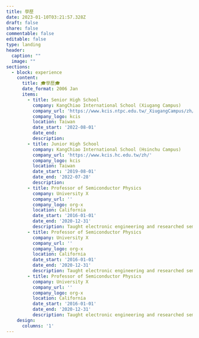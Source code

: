 ```yaml
---
title: 學歷
date: 2023-01-10T03:21:57.328Z
draft: false
share: false
commentable: false
editable: false
type: landing
header:
  caption: ""
  image: ""
sections:
  - block: experience
    content:
      title: 🎓學歷🎓
      date_format: 2006 Jan
      items:
        - title: Senior High School
          company: KangChiao International School (Xiugang Campus)
          company_url: 'https://www.kcis.ntpc.edu.tw/_XiugangCampus/zh/'
          company_logo: kcis
          location: Taiwan
          date_start: '2022-08-01'
          date_end: 
          description: 
        - title: Junior High School
          company: KangChiao International School (Hsinchu Campus)
          company_url: 'https://www.kcis.hc.edu.tw/zh/'
          company_logo: kcis
          location: Taiwan
          date_start: '2019-08-01'
          date_end: '2022-07-28'
          description: 
        - title: Professor of Semiconductor Physics
          company: University X
          company_url: ''
          company_logo: org-x
          location: California
          date_start: '2016-01-01'
          date_end: '2020-12-31'
          description: Taught electronic engineering and researched semiconductor physics.
        - title: Professor of Semiconductor Physics
          company: University X
          company_url: ''
          company_logo: org-x
          location: California
          date_start: '2016-01-01'
          date_end: '2020-12-31'
          description: Taught electronic engineering and researched semiconductor physics.
        - title: Professor of Semiconductor Physics
          company: University X
          company_url: ''
          company_logo: org-x
          location: California
          date_start: '2016-01-01'
          date_end: '2020-12-31'
          description: Taught electronic engineering and researched semiconductor physics.
    design:
      columns: '1'
---
```

